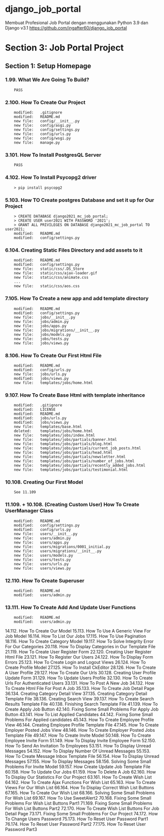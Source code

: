 # django_job_portal

Membuat Profesional Job Portal dengan menggunakan Python 3.9 dan Django v3.1
https://github.com/ingafter60/django_job_portal

# Section 3: Job Portal Project

## Section 1: Setup Homepage

### 1.99. What We Are Going To Build?

        PASS

### 2.100. How To Create Our Project

        modified:   .gitignore
        modified:   README.md
        new file:   config/__init__.py
        new file:   config/asgi.py
        new file:   config/settings.py
        new file:   config/urls.py
        new file:   config/wsgi.py
        new file:   manage.py

### 3.101. How To Install PostgresQL Server

        PASS

### 4.102. How To Install Psycopg2 driver

        > pip install psycopg2

### 5.103. How TO Create postgres Database and set it up for Our Project

        > CREATE DATABASE django2021_mc_job_portal;
        > CREATE USER user2021 WITH PASSWORD '2021';
        > GRANT ALL PRIVILEGES ON DATABASE django2021_mc_job_portal TO user2021;
        modified:   README.md
        modified:   config/settings.py

### 6.104. Creating Static Files Directory and add assets to it

        modified:   README.md
        modified:   config/settings.py
        new file:   static/css/.DS_Store
        new file:   static/css/ajax-loader.gif
        new file:   static/css/animate.css
        ...
        new file:   static/css/aos.css

### 7.105. How To Create a new app and add template directory

        modified:   README.md
        modified:   config/settings.py
        new file:   jobs/__init__.py
        new file:   jobs/admin.py
        new file:   jobs/apps.py
        new file:   jobs/migrations/__init__.py
        new file:   jobs/models.py
        new file:   jobs/tests.py
        new file:   jobs/views.py

### 8.106. How To Create Our First Html File

        modified:   README.md
        modified:   config/urls.py
        new file:   jobs/urls.py
        modified:   jobs/views.py
        new file:   templates/jobs/home.html

### 9.107. How To Create Base Html with template inheritance

        modified:   .gitignore
        modified:   LICENSE
        modified:   README.md
        modified:   jobs/urls.py
        modified:   jobs/views.py
        new file:   templates/base.html
        deleted:    templates/jobs/home.html
        new file:   templates/jobs/index.html
        new file:   templates/jobs/partials/banner.html
        new file:   templates/jobs/partials/blog.html
        new file:   templates/jobs/partials/current_job_posts.html
        new file:   templates/jobs/partials/head.html
        new file:   templates/jobs/partials/newsletter.html
        new file:   templates/jobs/partials/number_of_jobs.html
        new file:   templates/jobs/partials/recently_added_jobs.html
        new file:   templates/jobs/partials/testimonial.html

### 10.108. Creating Our First Model
        
        See 11.109

### 11.109. +  10.108. (Creating Custom User) How To Create UserManager Class

        modified:   README.md
        modified:   config/settings.py
        modified:   config/urls.py
        new file:   users/__init__.py
        new file:   users/admin.py
        new file:   users/apps.py
        new file:   users/migrations/0001_initial.py
        new file:   users/migrations/__init__.py
        new file:   users/models.py
        new file:   users/tests.py
        new file:   users/urls.py
        new file:   users/views.py
        
### 12.110. How To Create Superuser

        modified:   README.md
        modified:   users/admin.py
        
### 13.111. How To Create Add And Update User Functions

        modified:   README.md
        modified:   users/admin.py

14.112. How To Create Our Model
15.113. How To Use A Generic View For Job Model
16.114. How To List Our Jobs
17.115. How To Use Pagination
18.116. How To Create Category Model
19.117. How To Solve Integrity Error For Our Categories
20.118. How To Display Categories in Our Template File
21.119. How To Create User Register Form
22.120. Creating User Register Html File
23.121. How To Register Our Users
24.122. How To Display Form Errors
25.123. How To Create Login and Logout Views
26.124. How To Create Profile Model
27.125. How To Install CkEditor
28.126. How To Create A User Profile
29.127. How To Create Our Urls
30.128. Creating User Profile Update Form
31.129. How To Update Users Profile
32.130. How To Create Urls For Authenticated Users
33.131. How To Post A New Job
34.132. How To Create Html File For Post A Job
35.133. How To Create Job Detail Page
36.134. Creating Category Detail View
37.135. Creating Category Detail Template File
38.136. Creating Search View
39.137. How To Create Search Results Template File
40.138. Finishing Search Template File
41.139. How To Create Apply Job Button
42.140. Fixing Some Small Problems For Apply Job Button
43.141. How To List Applied Candidates
44.142. Fixing Some Small Problems For Applied candidates
45.143. How To Create Employee Profile View
46.144. Creating Employee Profile Template File
47.145. How To Create Employer Posted Jobs View
48.146. How To Create Employer Posted Jobs Template File
49.147. How To Create Invite Model
50.148. How To Create Employee Invite Form
51.149. How To Display Invite Employee Form
52.150. How To Send An Invitation To Employees
53.151. How To Display Unread Messages
54.152. How To Display Number Of Unread Messages
55.153. How To Create Message Inbox Template File
56.154. How To Display Unread Messages
57.155. How To Display Messages
58.156. Solving Some Small Problems For Invite Model
59.157. How Create Update Job Template File
60.158. How To Update Our Jobs
61.159. How To Delete A Job
62.160. How To Display Our Statistics For Our Project
63.161. How To Create Wish List
64.162. How To Create Ajax Functions For Wish List
65.163. How To Create Views For Our Wish List
66.164. How To Display Correct Wish List Buttons
67.165. How To Create Our Wish List
68.166. Solving Some Small Problems For Wish List
69.167. How To Use SweetAlert2
70.168. Fixing Some Small Problems For Wish List Buttons Part1
71.169. Fixing Some Small Problems For Wish List Buttons Part2
72.170. How To Create Wish List Buttons For Job Detail Page
73.171. Fixing Some Small Problems For Our Project
74.172. How To Change Users Password
75.173. How To Reset User Password Part1
76.174. How To Reset User Password Part2
77.175. How To Reset User Password Part3
